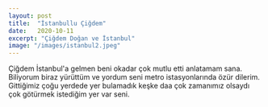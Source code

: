 ```yaml
---
layout: post
title:  "İstanbullu Çiğdem"
date:   2020-10-11
excerpt: "Çiğdem Doğan ve İstanbul"
image: "/images/istanbul2.jpeg"
---
```


Çiğdem İstanbul'a gelmen beni okadar çok mutlu etti anlatamam sana.  
Biliyorum biraz yürüttüm ve yordum seni metro istasyonlarında özür dilerim.  
Gittiğimiz çoğu yerdede yer bulamadık keşke daa çok zamanımız olsaydı çok götürmek
istediğim yer var seni.
